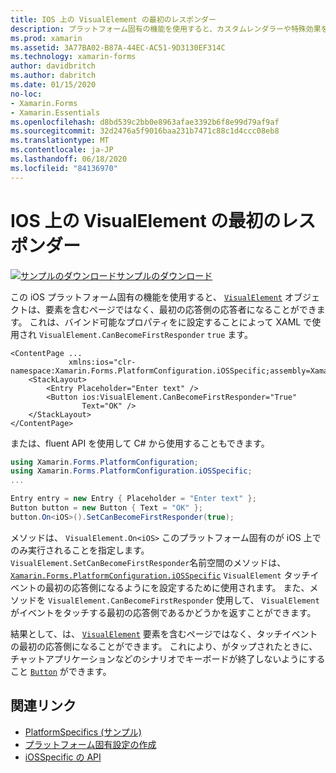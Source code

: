 ```yaml
---
title: IOS 上の VisualElement の最初のレスポンダー
description: プラットフォーム固有の機能を使用すると、カスタムレンダラーや特殊効果を実装することなく、特定のプラットフォームでのみ使用できる機能を使用できます。 この記事では、VisualElement オブジェクトを使用してイベントをタッチする最初のレスポンダーにする、iOS プラットフォーム固有のを使用する方法について説明します。
ms.prod: xamarin
ms.assetid: 3A77BA02-B87A-44EC-AC51-9D3130EF314C
ms.technology: xamarin-forms
author: davidbritch
ms.author: dabritch
ms.date: 01/15/2020
no-loc:
- Xamarin.Forms
- Xamarin.Essentials
ms.openlocfilehash: d8bd539c2bb0e8963afae3392b6f8e99d79af9af
ms.sourcegitcommit: 32d2476a5f9016baa231b7471c88c1d4ccc08eb8
ms.translationtype: MT
ms.contentlocale: ja-JP
ms.lasthandoff: 06/18/2020
ms.locfileid: "84136970"
---
```

# <a name="visualelement-first-responder-on-ios"></a>IOS 上の VisualElement の最初のレスポンダー

[![サンプルのダウンロード](~/media/shared/download.png)サンプルのダウンロード](https://docs.microsoft.com/samples/xamarin/xamarin-forms-samples/userinterface-platformspecifics)

この iOS プラットフォーム固有の機能を使用すると、 [`VisualElement`](xref:Xamarin.Forms.VisualElement) オブジェクトは、要素を含むページではなく、最初の応答側の応答者になることができます。 これは、バインド可能なプロパティをに設定することによって XAML で使用され `VisualElement.CanBecomeFirstResponder` `true` ます。

```xaml
<ContentPage ...
             xmlns:ios="clr-namespace:Xamarin.Forms.PlatformConfiguration.iOSSpecific;assembly=Xamarin.Forms.Core">
    <StackLayout>
        <Entry Placeholder="Enter text" />
        <Button ios:VisualElement.CanBecomeFirstResponder="True"
                Text="OK" />
    </StackLayout>
</ContentPage>
```

または、fluent API を使用して C# から使用することもできます。

```csharp
using Xamarin.Forms.PlatformConfiguration;
using Xamarin.Forms.PlatformConfiguration.iOSSpecific;
...

Entry entry = new Entry { Placeholder = "Enter text" };
Button button = new Button { Text = "OK" };
button.On<iOS>().SetCanBecomeFirstResponder(true);
```

メソッドは、 `VisualElement.On<iOS>` このプラットフォーム固有のが iOS 上でのみ実行されることを指定します。 `VisualElement.SetCanBecomeFirstResponder`名前空間のメソッドは、 [`Xamarin.Forms.PlatformConfiguration.iOSSpecific`](xref:Xamarin.Forms.PlatformConfiguration.iOSSpecific) `VisualElement` タッチイベントの最初の応答側になるようにを設定するために使用されます。 また、メソッドを `VisualElement.CanBecomeFirstResponder` 使用して、 `VisualElement` がイベントをタッチする最初の応答側であるかどうかを返すことができます。

結果として、は、 [`VisualElement`](xref:Xamarin.Forms.VisualElement) 要素を含むページではなく、タッチイベントの最初の応答側になることができます。 これにより、がタップされたときに、チャットアプリケーションなどのシナリオでキーボードが終了しないようにすること [`Button`](xref:Xamarin.Forms.Button) ができます。

## <a name="related-links"></a>関連リンク

- [PlatformSpecifics (サンプル)](https://docs.microsoft.com/samples/xamarin/xamarin-forms-samples/userinterface-platformspecifics)
- [プラットフォーム固有設定の作成](~/xamarin-forms/platform/platform-specifics/index.md#creating-platform-specifics)
- [iOSSpecific の API](xref:Xamarin.Forms.PlatformConfiguration.iOSSpecific)
